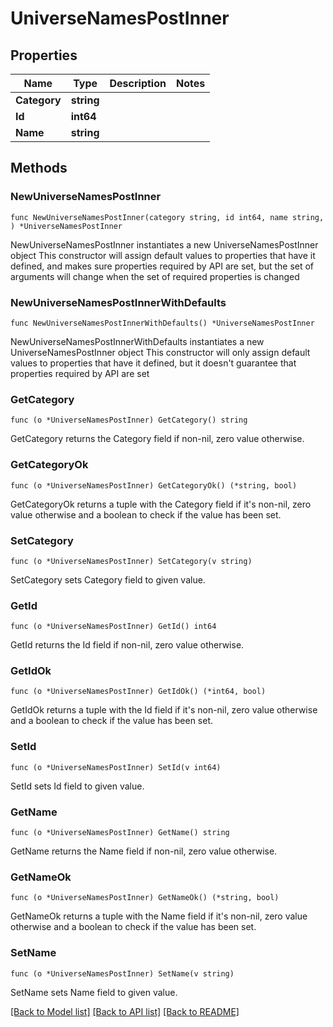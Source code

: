 # UniverseNamesPostInner

## Properties

Name | Type | Description | Notes
------------ | ------------- | ------------- | -------------
**Category** | **string** |  | 
**Id** | **int64** |  | 
**Name** | **string** |  | 

## Methods

### NewUniverseNamesPostInner

`func NewUniverseNamesPostInner(category string, id int64, name string, ) *UniverseNamesPostInner`

NewUniverseNamesPostInner instantiates a new UniverseNamesPostInner object
This constructor will assign default values to properties that have it defined,
and makes sure properties required by API are set, but the set of arguments
will change when the set of required properties is changed

### NewUniverseNamesPostInnerWithDefaults

`func NewUniverseNamesPostInnerWithDefaults() *UniverseNamesPostInner`

NewUniverseNamesPostInnerWithDefaults instantiates a new UniverseNamesPostInner object
This constructor will only assign default values to properties that have it defined,
but it doesn't guarantee that properties required by API are set

### GetCategory

`func (o *UniverseNamesPostInner) GetCategory() string`

GetCategory returns the Category field if non-nil, zero value otherwise.

### GetCategoryOk

`func (o *UniverseNamesPostInner) GetCategoryOk() (*string, bool)`

GetCategoryOk returns a tuple with the Category field if it's non-nil, zero value otherwise
and a boolean to check if the value has been set.

### SetCategory

`func (o *UniverseNamesPostInner) SetCategory(v string)`

SetCategory sets Category field to given value.


### GetId

`func (o *UniverseNamesPostInner) GetId() int64`

GetId returns the Id field if non-nil, zero value otherwise.

### GetIdOk

`func (o *UniverseNamesPostInner) GetIdOk() (*int64, bool)`

GetIdOk returns a tuple with the Id field if it's non-nil, zero value otherwise
and a boolean to check if the value has been set.

### SetId

`func (o *UniverseNamesPostInner) SetId(v int64)`

SetId sets Id field to given value.


### GetName

`func (o *UniverseNamesPostInner) GetName() string`

GetName returns the Name field if non-nil, zero value otherwise.

### GetNameOk

`func (o *UniverseNamesPostInner) GetNameOk() (*string, bool)`

GetNameOk returns a tuple with the Name field if it's non-nil, zero value otherwise
and a boolean to check if the value has been set.

### SetName

`func (o *UniverseNamesPostInner) SetName(v string)`

SetName sets Name field to given value.



[[Back to Model list]](../README.md#documentation-for-models) [[Back to API list]](../README.md#documentation-for-api-endpoints) [[Back to README]](../README.md)


